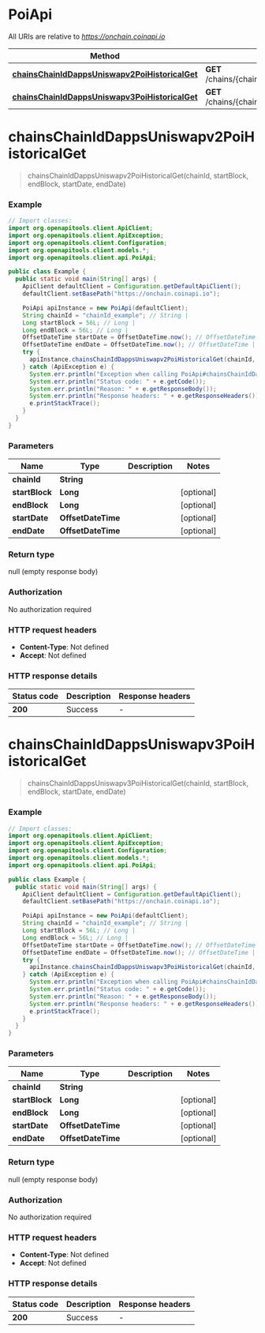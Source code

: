 # PoiApi

All URIs are relative to *https://onchain.coinapi.io*

| Method | HTTP request | Description |
|------------- | ------------- | -------------|
| [**chainsChainIdDappsUniswapv2PoiHistoricalGet**](PoiApi.md#chainsChainIdDappsUniswapv2PoiHistoricalGet) | **GET** /chains/{chain_id}/dapps/uniswapv2/poi/historical |  |
| [**chainsChainIdDappsUniswapv3PoiHistoricalGet**](PoiApi.md#chainsChainIdDappsUniswapv3PoiHistoricalGet) | **GET** /chains/{chain_id}/dapps/uniswapv3/poi/historical |  |


<a name="chainsChainIdDappsUniswapv2PoiHistoricalGet"></a>
# **chainsChainIdDappsUniswapv2PoiHistoricalGet**
> chainsChainIdDappsUniswapv2PoiHistoricalGet(chainId, startBlock, endBlock, startDate, endDate)



### Example
```java
// Import classes:
import org.openapitools.client.ApiClient;
import org.openapitools.client.ApiException;
import org.openapitools.client.Configuration;
import org.openapitools.client.models.*;
import org.openapitools.client.api.PoiApi;

public class Example {
  public static void main(String[] args) {
    ApiClient defaultClient = Configuration.getDefaultApiClient();
    defaultClient.setBasePath("https://onchain.coinapi.io");

    PoiApi apiInstance = new PoiApi(defaultClient);
    String chainId = "chainId_example"; // String | 
    Long startBlock = 56L; // Long | 
    Long endBlock = 56L; // Long | 
    OffsetDateTime startDate = OffsetDateTime.now(); // OffsetDateTime | 
    OffsetDateTime endDate = OffsetDateTime.now(); // OffsetDateTime | 
    try {
      apiInstance.chainsChainIdDappsUniswapv2PoiHistoricalGet(chainId, startBlock, endBlock, startDate, endDate);
    } catch (ApiException e) {
      System.err.println("Exception when calling PoiApi#chainsChainIdDappsUniswapv2PoiHistoricalGet");
      System.err.println("Status code: " + e.getCode());
      System.err.println("Reason: " + e.getResponseBody());
      System.err.println("Response headers: " + e.getResponseHeaders());
      e.printStackTrace();
    }
  }
}
```

### Parameters

| Name | Type | Description  | Notes |
|------------- | ------------- | ------------- | -------------|
| **chainId** | **String**|  | |
| **startBlock** | **Long**|  | [optional] |
| **endBlock** | **Long**|  | [optional] |
| **startDate** | **OffsetDateTime**|  | [optional] |
| **endDate** | **OffsetDateTime**|  | [optional] |

### Return type

null (empty response body)

### Authorization

No authorization required

### HTTP request headers

 - **Content-Type**: Not defined
 - **Accept**: Not defined

### HTTP response details
| Status code | Description | Response headers |
|-------------|-------------|------------------|
| **200** | Success |  -  |

<a name="chainsChainIdDappsUniswapv3PoiHistoricalGet"></a>
# **chainsChainIdDappsUniswapv3PoiHistoricalGet**
> chainsChainIdDappsUniswapv3PoiHistoricalGet(chainId, startBlock, endBlock, startDate, endDate)



### Example
```java
// Import classes:
import org.openapitools.client.ApiClient;
import org.openapitools.client.ApiException;
import org.openapitools.client.Configuration;
import org.openapitools.client.models.*;
import org.openapitools.client.api.PoiApi;

public class Example {
  public static void main(String[] args) {
    ApiClient defaultClient = Configuration.getDefaultApiClient();
    defaultClient.setBasePath("https://onchain.coinapi.io");

    PoiApi apiInstance = new PoiApi(defaultClient);
    String chainId = "chainId_example"; // String | 
    Long startBlock = 56L; // Long | 
    Long endBlock = 56L; // Long | 
    OffsetDateTime startDate = OffsetDateTime.now(); // OffsetDateTime | 
    OffsetDateTime endDate = OffsetDateTime.now(); // OffsetDateTime | 
    try {
      apiInstance.chainsChainIdDappsUniswapv3PoiHistoricalGet(chainId, startBlock, endBlock, startDate, endDate);
    } catch (ApiException e) {
      System.err.println("Exception when calling PoiApi#chainsChainIdDappsUniswapv3PoiHistoricalGet");
      System.err.println("Status code: " + e.getCode());
      System.err.println("Reason: " + e.getResponseBody());
      System.err.println("Response headers: " + e.getResponseHeaders());
      e.printStackTrace();
    }
  }
}
```

### Parameters

| Name | Type | Description  | Notes |
|------------- | ------------- | ------------- | -------------|
| **chainId** | **String**|  | |
| **startBlock** | **Long**|  | [optional] |
| **endBlock** | **Long**|  | [optional] |
| **startDate** | **OffsetDateTime**|  | [optional] |
| **endDate** | **OffsetDateTime**|  | [optional] |

### Return type

null (empty response body)

### Authorization

No authorization required

### HTTP request headers

 - **Content-Type**: Not defined
 - **Accept**: Not defined

### HTTP response details
| Status code | Description | Response headers |
|-------------|-------------|------------------|
| **200** | Success |  -  |

